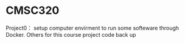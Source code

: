 # CMSC320

Project0： setup computer envirment to run some softeware through Docker.
Others for this course project code back up
